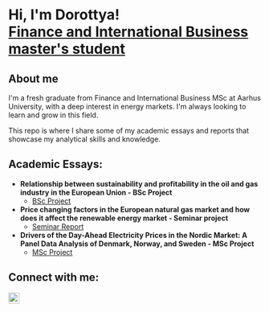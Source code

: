 <h1>Hi, I'm Dorottya! <br/><a href="https://github.com/dorottyabereczki">Finance and International Business master's student</a></h1>

<h2>About me</h2>
I'm a fresh graduate from Finance and International Business MSc at Aarhus University, with a deep interest in energy markets. I'm always looking to learn and grow in this field.

This repo is where I share some of my academic essays and reports that showcase my analytical skills and knowledge.


<h2>Academic Essays:</h2>

- <b>Relationship between sustainability and profitability in the oil and gas industry in the European Union - BSc Project</b>
  - [BSc Project](https://github.com/dorottyabereczki/BSc_project/blob/main/Dorottya_Bereczki_BSc_project.pdf)
- <b>Price changing factors in the European natural gas market and how does it affect the renewable energy market - Seminar project</b>
  - [Seminar Report](https://github.com/dorottyabereczki/Seminar_report/blob/main/Seminar_Report_Dorottya_Bereczki_2022_winter.pdf)
- <b>Drivers of the Day-Ahead Electricity Prices in the Nordic Market: A Panel Data Analysis of Denmark, Norway, and Sweden - MSc Project</b>
  - [MSc Project](https://github.com/dorottyabereczki/MSc_project/blob/main/MSc%20thesis_Dorottya%20Bereczki.pdf)

<h2>Connect with me:</h2>

[<img align="left" alt="Dorottya Bereczki | LinkedIn" width="22px" src="https://cdn.jsdelivr.net/npm/simple-icons@v3/icons/linkedin.svg" />][linkedin]


[linkedin]: [https://www.linkedin.com/in/dorottya-bereczki/]

<!--
**dorottyabereczki/dorottyabereczki** is a ✨ _special_ ✨ repository because its `README.md` (this file) appears on your GitHub profile.

